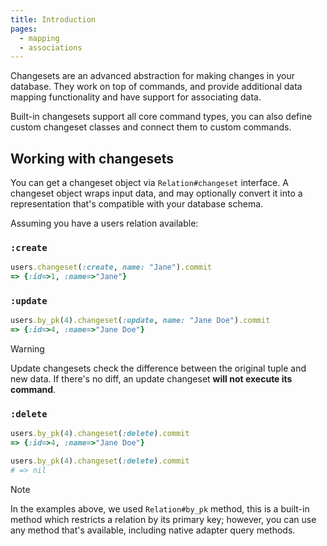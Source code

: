 ```yaml
---
title: Introduction
pages:
  - mapping
  - associations
---
```


Changesets are an advanced abstraction for making changes in your database. They work on top of commands, and provide additional data mapping functionality and have support for associating data.

Built-in changesets support all core command types, you can also define custom changeset classes and connect them to custom commands.

## Working with changesets

You can get a changeset object via `Relation#changeset` interface. A changeset object wraps input data, and may optionally convert it into a representation that's compatible with your database schema.

Assuming you have a users relation available:

### `:create`

```ruby
users.changeset(:create, name: "Jane").commit
=> {:id=>1, :name=>"Jane"}
```

### `:update`

```ruby
users.by_pk(4).changeset(:update, name: "Jane Doe").commit
=> {:id=>4, :name=>"Jane Doe"}
```

> [!WARNING]
> Update changesets check the difference between the original tuple and new data. If there's no diff, an update changeset **will not execute its command**.

### `:delete`

```ruby
users.by_pk(4).changeset(:delete).commit
=> {:id=>4, :name=>"Jane Doe"}

users.by_pk(4).changeset(:delete).commit
# => nil
```

> [!NOTE]
> In the examples above, we used `Relation#by_pk` method, this is a built-in method which restricts a relation by its primary key; however, you can use any method that's available, including native adapter query methods.

<!-- TODO restore when we have API docs again
## Learn more

* [api::rom](Changeset)
* [api::rom::Changeset](Create)
* [api::rom::Changeset](Update)
* [api::rom::Changeset](Delete)
* [api::rom::Changeset](Associated)
-->
